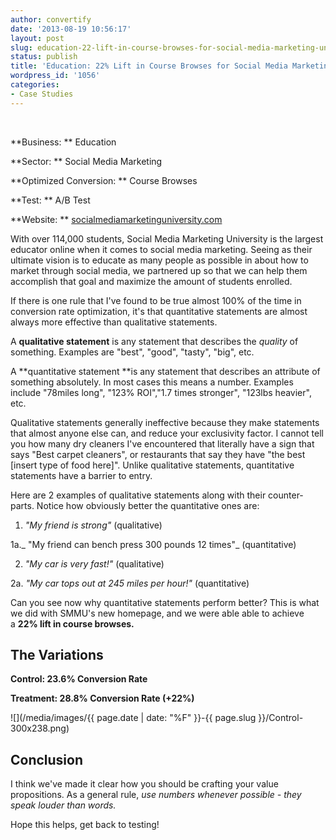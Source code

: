 ```yaml
---
author: convertify
date: '2013-08-19 10:56:17'
layout: post
slug: education-22-lift-in-course-browses-for-social-media-marketing-university
status: publish
title: 'Education: 22% Lift in Course Browses for Social Media Marketing University'
wordpress_id: '1056'
categories:
- Case Studies
---
```


 

**Business: **
Education

**Sector: **
Social Media Marketing

**Optimized Conversion: **
Course Browses

**Test: **
A/B Test

**Website: **
[socialmediamarketinguniversity.com](http://socialmediamarketinguniversity.com)
 

With over 114,000 students, Social Media Marketing University is the largest educator online when it comes to social media marketing. Seeing as their ultimate vision is to educate as many people as possible in about how to market through social media, we partnered up so that we can help them accomplish that goal and maximize the amount of students enrolled.

If there is one rule that I've found to be true almost 100% of the time in conversion rate optimization, it's that quantitative statements are almost always more effective than qualitative statements.

A **qualitative statement** is any statement that describes the _quality_ of something. Examples are "best", "good", "tasty", "big", etc.

A **quantitative statement **is any statement that describes an attribute of something absolutely. In most cases this means a number. Examples include "78miles long", "123% ROI","1.7 times stronger", "123lbs heavier", etc.

Qualitative statements generally ineffective because they make statements that almost anyone else can, and reduce your exclusivity factor. I cannot tell you how many dry cleaners I've encountered that literally have a sign that says "Best carpet cleaners", or restaurants that say they have "the best [insert type of food here]". Unlike qualitative statements, quantitative statements have a barrier to entry.

Here are 2 examples of qualitative statements along with their counter-parts. Notice how obviously better the quantitative ones are:

1. _"My friend is strong"_ (qualitative)

1a._ "My friend can bench press 300 pounds 12 times"_ (quantitative)

2. _"My car is very fast!"_ (qualitative)

2a. _"My car tops out at 245 miles per hour!"_ (quantitative)

Can you see now why quantitative statements perform better? This is what we did with SMMU's new homepage, and we were able able to achieve a **22% lift in course browses.**

## The Variations

**Control: 23.6% Conversion Rate**

**Treatment: 28.8% Conversion Rate (+22%)**

![](/media/images/{{ page.date | date: "%F" }}-{{ page.slug }}/Control-300x238.png)

## Conclusion

I think we've made it clear how you should be crafting your value propositions. As a general rule, _use numbers whenever possible - they speak louder than words._

Hope this helps, get back to testing!

